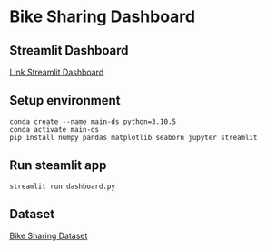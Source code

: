 # Bike Sharing Dashboard

## Streamlit Dashboard
[Link Streamlit Dashboard](https://submission-qvt2xvgzyzf2ln3tbbkxkd.streamlit.app/)

## Setup environment
```
conda create --name main-ds python=3.10.5
conda activate main-ds
pip install numpy pandas matplotlib seaborn jupyter streamlit
```

## Run steamlit app
```
streamlit run dashboard.py
```

## Dataset
[Bike Sharing Dataset](https://drive.google.com/file/d/1RaBmV6Q6FYWU4HWZs80Suqd7KQC34diQ/view?usp=sharing)
